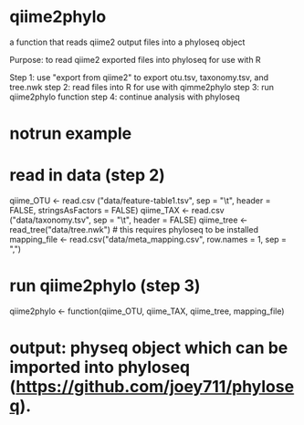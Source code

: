 # qiime2phylo
a function that reads qiime2 output files into a phyloseq object

Purpose: to read qiime2 exported files into phyloseq for use with R

Step 1: use "export from qiime2" to export otu.tsv, taxonomy.tsv, and tree.nwk
step 2: read files into R for use with qimme2phylo
step 3: run qiime2phylo function
step 4: continue analysis with phyloseq

# notrun example
# read in data (step 2)
qiime_OTU <- read.csv ("data/feature-table1.tsv", sep = "\t", header = FALSE, stringsAsFactors = FALSE)
qiime_TAX <- read.csv ("data/taxonomy.tsv", sep = "\t", header = FALSE)
qiime_tree <- read_tree("data/tree.nwk") # this requires phyloseq to be installed
mapping_file <- read.csv("data/meta_mapping.csv", row.names = 1, sep = ",")

# run qiime2phylo (step 3)
qiime2phylo <- function(qiime_OTU, qiime_TAX, qiime_tree, mapping_file)

# output: physeq object which can be imported into phyloseq (https://github.com/joey711/phyloseq).

